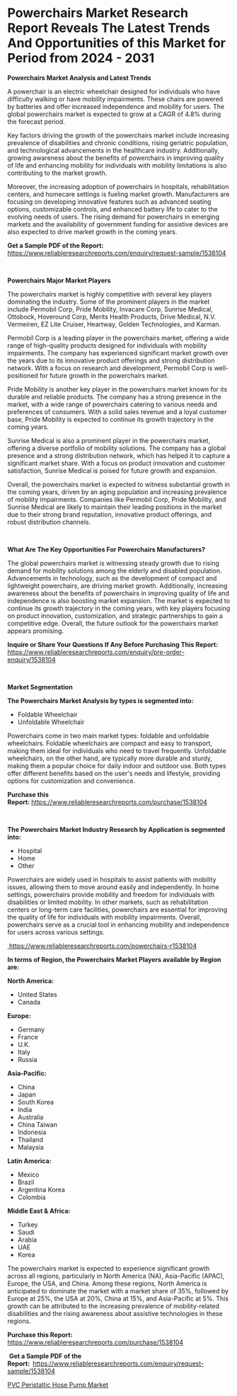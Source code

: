 <p><h1>Powerchairs Market Research Report Reveals The Latest Trends And Opportunities of this Market for Period from 2024 - 2031</h1></p><p><strong>Powerchairs Market Analysis and Latest Trends</strong></p>
<p><p>A powerchair is an electric wheelchair designed for individuals who have difficulty walking or have mobility impairments. These chairs are powered by batteries and offer increased independence and mobility for users. The global powerchairs market is expected to grow at a CAGR of 4.8% during the forecast period.</p><p>Key factors driving the growth of the powerchairs market include increasing prevalence of disabilities and chronic conditions, rising geriatric population, and technological advancements in the healthcare industry. Additionally, growing awareness about the benefits of powerchairs in improving quality of life and enhancing mobility for individuals with mobility limitations is also contributing to the market growth.</p><p>Moreover, the increasing adoption of powerchairs in hospitals, rehabilitation centers, and homecare settings is fueling market growth. Manufacturers are focusing on developing innovative features such as advanced seating options, customizable controls, and enhanced battery life to cater to the evolving needs of users. The rising demand for powerchairs in emerging markets and the availability of government funding for assistive devices are also expected to drive market growth in the coming years.</p></p>
<p><strong>Get a Sample PDF of the Report:&nbsp;</strong> <a href="https://www.reliableresearchreports.com/enquiry/request-sample/1538104">https://www.reliableresearchreports.com/enquiry/request-sample/1538104</a></p>
<p>&nbsp;</p>
<p><strong>Powerchairs Major Market Players</strong></p>
<p><p>The powerchairs market is highly competitive with several key players dominating the industry. Some of the prominent players in the market include Permobil Corp, Pride Mobility, Invacare Corp, Sunrise Medical, Ottobock, Hoveround Corp, Merits Health Products, Drive Medical, N.V. Vermeiren, EZ Lite Cruiser, Heartway, Golden Technologies, and Karman.</p><p>Permobil Corp is a leading player in the powerchairs market, offering a wide range of high-quality products designed for individuals with mobility impairments. The company has experienced significant market growth over the years due to its innovative product offerings and strong distribution network. With a focus on research and development, Permobil Corp is well-positioned for future growth in the powerchairs market.</p><p>Pride Mobility is another key player in the powerchairs market known for its durable and reliable products. The company has a strong presence in the market, with a wide range of powerchairs catering to various needs and preferences of consumers. With a solid sales revenue and a loyal customer base, Pride Mobility is expected to continue its growth trajectory in the coming years.</p><p>Sunrise Medical is also a prominent player in the powerchairs market, offering a diverse portfolio of mobility solutions. The company has a global presence and a strong distribution network, which has helped it to capture a significant market share. With a focus on product innovation and customer satisfaction, Sunrise Medical is poised for future growth and expansion.</p><p>Overall, the powerchairs market is expected to witness substantial growth in the coming years, driven by an aging population and increasing prevalence of mobility impairments. Companies like Permobil Corp, Pride Mobility, and Sunrise Medical are likely to maintain their leading positions in the market due to their strong brand reputation, innovative product offerings, and robust distribution channels.</p></p>
<p>&nbsp;</p>
<p><strong>What Are The Key Opportunities For Powerchairs Manufacturers?</strong></p>
<p><p>The global powerchairs market is witnessing steady growth due to rising demand for mobility solutions among the elderly and disabled population. Advancements in technology, such as the development of compact and lightweight powerchairs, are driving market growth. Additionally, increasing awareness about the benefits of powerchairs in improving quality of life and independence is also boosting market expansion. The market is expected to continue its growth trajectory in the coming years, with key players focusing on product innovation, customization, and strategic partnerships to gain a competitive edge. Overall, the future outlook for the powerchairs market appears promising.</p></p>
<p><strong>Inquire or Share Your Questions If Any Before Purchasing This Report:</strong> <a href="https://www.reliableresearchreports.com/enquiry/pre-order-enquiry/1538104">https://www.reliableresearchreports.com/enquiry/pre-order-enquiry/1538104</a></p>
<p>&nbsp;</p>
<p><strong>Market Segmentation</strong></p>
<p><strong>The Powerchairs Market Analysis by types is segmented into:</strong></p>
<p><ul><li>Foldable Wheelchair</li><li>Unfoldable Wheelchair</li></ul></p>
<p><p>Powerchairs come in two main market types: foldable and unfoldable wheelchairs. Foldable wheelchairs are compact and easy to transport, making them ideal for individuals who need to travel frequently. Unfoldable wheelchairs, on the other hand, are typically more durable and sturdy, making them a popular choice for daily indoor and outdoor use. Both types offer different benefits based on the user's needs and lifestyle, providing options for customization and convenience.</p></p>
<p><strong>Purchase this Report:&nbsp;</strong><a href="https://www.reliableresearchreports.com/purchase/1538104">https://www.reliableresearchreports.com/purchase/1538104</a></p>
<p>&nbsp;</p>
<p><strong>The Powerchairs Market Industry Research by Application is segmented into:</strong></p>
<p><ul><li>Hospital</li><li>Home</li><li>Other</li></ul></p>
<p><p>Powerchairs are widely used in hospitals to assist patients with mobility issues, allowing them to move around easily and independently. In home settings, powerchairs provide mobility and freedom for individuals with disabilities or limited mobility. In other markets, such as rehabilitation centers or long-term care facilities, powerchairs are essential for improving the quality of life for individuals with mobility impairments. Overall, powerchairs serve as a crucial tool in enhancing mobility and independence for users across various settings.</p></p>
<p><a href="https://www.reliableresearchreports.com/powerchairs-r1538104">&nbsp;https://www.reliableresearchreports.com/powerchairs-r1538104</a></p>
<p><strong>In terms of Region, the Powerchairs Market Players available by Region are:</strong></p>
<p>
    <p> <strong> North America: </strong>
        <ul>
            <li>United States</li>
            <li>Canada</li>
        </ul>
        </p> 
    <p> <strong> Europe: </strong>
        <ul>
            <li>Germany</li>
            <li>France</li>
            <li>U.K.</li>
            <li>Italy</li>
            <li>Russia</li>
        </ul>
        </p> 
    <p> <strong> Asia-Pacific: </strong>
        <ul>
            <li>China</li>
            <li>Japan</li>
            <li>South Korea</li>
            <li>India</li>
            <li>Australia</li>
            <li>China Taiwan</li>
            <li>Indonesia</li>
            <li>Thailand</li>
            <li>Malaysia</li>
        </ul>
        </p> 
    <p> <strong> Latin America: </strong>
        <ul>
            <li>Mexico</li>
            <li>Brazil</li>
            <li>Argentina Korea</li>
            <li>Colombia</li>
        </ul>
        </p> 
    <p> <strong> Middle East & Africa: </strong>
        <ul>
            <li>Turkey</li>
            <li>Saudi</li>
            <li>Arabia</li>
            <li>UAE</li>
            <li>Korea</li>
        </ul>
    </p>
    </p>
<p><p>The powerchairs market is expected to experience significant growth across all regions, particularly in North America (NA), Asia-Pacific (APAC), Europe, the USA, and China. Among these regions, North America is anticipated to dominate the market with a market share of 35%, followed by Europe at 25%, the USA at 20%, China at 15%, and Asia-Pacific at 5%. This growth can be attributed to the increasing prevalence of mobility-related disabilities and the rising awareness about assistive technologies in these regions.</p></p>
<p><strong>Purchase this Report: </strong><a href="https://www.reliableresearchreports.com/purchase/1538104">https://www.reliableresearchreports.com/purchase/1538104</a></p>
<p>&nbsp;<strong>Get a Sample PDF of the Report:&nbsp;&nbsp;</strong><a href="https://www.reliableresearchreports.com/enquiry/request-sample/1538104">https://www.reliableresearchreports.com/enquiry/request-sample/1538104</a></p>
<p><strong></strong></p>
<p><p><a href="https://github.com/kaiserrayhan25/Market-Research-Report-List-1/blob/main/pvc-peristaltic-hose-pump-market.md">PVC Peristaltic Hose Pump Market</a></p></p>